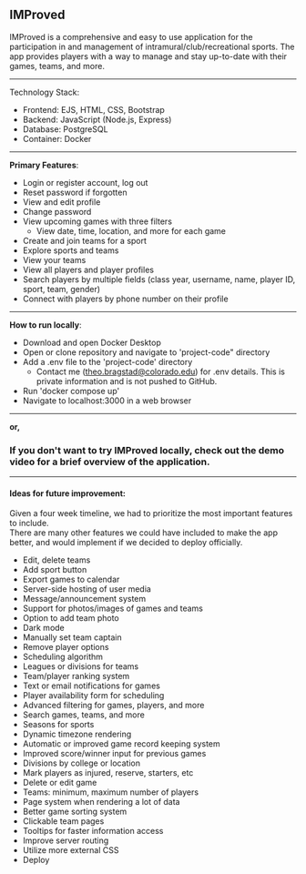 ## IMProved
IMProved is a comprehensive and easy to use application for the participation in and management of intramural/club/recreational sports. The app provides players with a way to manage and stay up-to-date with their games, teams, and more.
___
Technology Stack: 
- Frontend: EJS, HTML, CSS, Bootstrap
- Backend: JavaScript (Node.js, Express)
- Database: PostgreSQL
- Container: Docker
___
**Primary Features**:
- Login or register account, log out
- Reset password if forgotten
- View and edit profile
- Change password
- View upcoming games with three filters
  - View date, time, location, and more for each game
 - Create and join teams for a sport
 - Explore sports and teams
 - View your teams
 - View all players and player profiles
  - Search players by multiple fields (class year, username, name, player ID, sport, team, gender)
  - Connect with players by phone number on their profile
___
**How to run locally**: 
- Download and open Docker Desktop
- Open or clone repository and navigate to 'project-code" directory
- Add a .env file to the 'project-code' directory
  - Contact me (theo.bragstad@colorado.edu) for .env details. This is private information and is not pushed to GitHub.
- Run 'docker compose up'
- Navigate to localhost:3000 in a web browser
___
**or,**
### If you don't want to try IMProved locally, check out the demo video for a brief overview of the application.
___
#### Ideas for future improvement: 
Given a four week timeline, we had to prioritize the most important features to include.   
There are many other features we could have included to make the app better, and would implement if we decided to deploy officially.  

- Edit, delete teams
- Add sport button
- Export games to calendar
- Server-side hosting of user media
- Message/announcement system
- Support for photos/images of games and teams
- Option to add team photo
- Dark mode
- Manually set team captain
- Remove player options
- Scheduling algorithm
- Leagues or divisions for teams
- Team/player ranking system
- Text or email notifications for games
- Player availability form for scheduling
- Advanced filtering for games, players, and more
- Search games, teams, and more
- Seasons for sports
- Dynamic timezone rendering
- Automatic or improved game record keeping system
- Improved score/winner input for previous games
- Divisions by college or location
- Mark players as injured, reserve, starters, etc
- Delete or edit game
- Teams: minimum, maximum number of players
- Page system when rendering a lot of data
- Better game sorting system
- Clickable team pages
- Tooltips for faster information access
- Improve server routing
- Utilize more external CSS
- Deploy
